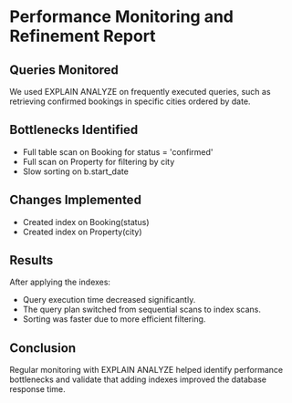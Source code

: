 # Performance Monitoring and Refinement Report

## Queries Monitored
We used EXPLAIN ANALYZE on frequently executed queries, such as retrieving confirmed bookings in specific cities ordered by date.

## Bottlenecks Identified
- Full table scan on Booking for status = 'confirmed'
- Full scan on Property for filtering by city
- Slow sorting on b.start_date

## Changes Implemented
- Created index on Booking(status)
- Created index on Property(city)

## Results
After applying the indexes:
- Query execution time decreased significantly.
- The query plan switched from sequential scans to index scans.
- Sorting was faster due to more efficient filtering.

## Conclusion
Regular monitoring with EXPLAIN ANALYZE helped identify performance bottlenecks and validate that adding indexes improved the database response time.
